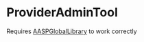# ProviderAdminTool

Requires [AASPGlobalLibrary](https://github.com/AASPWayne/AASPGlobalLibrary) to work correctly

